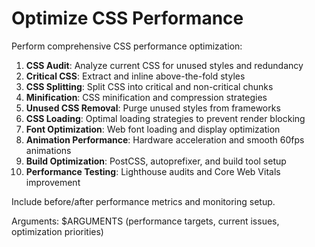 # Optimize CSS Performance

Perform comprehensive CSS performance optimization:

1. **CSS Audit**: Analyze current CSS for unused styles and redundancy
2. **Critical CSS**: Extract and inline above-the-fold styles
3. **CSS Splitting**: Split CSS into critical and non-critical chunks
4. **Minification**: CSS minification and compression strategies
5. **Unused CSS Removal**: Purge unused styles from frameworks
6. **CSS Loading**: Optimal loading strategies to prevent render blocking
7. **Font Optimization**: Web font loading and display optimization
8. **Animation Performance**: Hardware acceleration and smooth 60fps animations
9. **Build Optimization**: PostCSS, autoprefixer, and build tool setup
10. **Performance Testing**: Lighthouse audits and Core Web Vitals improvement

Include before/after performance metrics and monitoring setup.

Arguments: $ARGUMENTS (performance targets, current issues, optimization priorities)